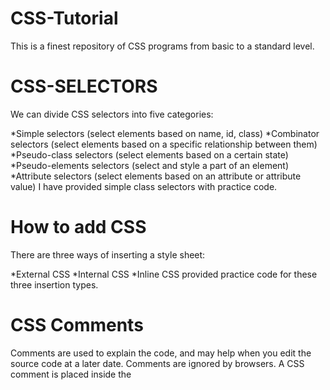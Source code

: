 # CSS-Tutorial
This is a finest repository of CSS programs from basic to a standard level.

CSS-SELECTORS
=============
We can divide CSS selectors into five categories:

*Simple selectors (select elements based on name, id, class)
*Combinator selectors (select elements based on a specific relationship between them)
*Pseudo-class selectors (select elements based on a certain state)
*Pseudo-elements selectors (select and style a part of an element)
*Attribute selectors (select elements based on an attribute or attribute value)
I have provided simple class selectors with practice code.

How to add CSS
==============
There are three ways of inserting a style sheet:

*External CSS
*Internal CSS
*Inline CSS
provided practice code for these three insertion types.

CSS Comments
============
Comments are used to explain the code, and may help when you edit the source code at a later date.
Comments are ignored by browsers.
A CSS comment is placed inside the <style> element, and starts with /* and ends with */:
 provided practice code for comments.
 
 CSS - colors
==============
Colors are specified using predefined color names, or RGB, HEX, HSL, RGBA, HSLA values.
provided practice code for all types in colors.

CSS - Backgrounds
==================
The CSS background properties are used to add background effects for elements.

In these chapters, you will learn about the following CSS background properties:

*background-color
*background-image
*background-repeat
*background-attachment
*background-position
*background (shorthand property)
Practice code on these proerties are provided.

 CSS Borders
 ===========
 
 The CSS border properties allow you to specify the style, width, and color of an element's border.
 
 CSS Border Style
 -----------------
The border-style property specifies what kind of border to display.

The following values are allowed:

dotted - Defines a dotted border
dashed - Defines a dashed border
solid - Defines a solid border
double - Defines a double border
groove - Defines a 3D grooved border. The effect depends on the border-color value
ridge - Defines a 3D ridged border. The effect depends on the border-color value
inset - Defines a 3D inset border. The effect depends on the border-color value
outset - Defines a 3D outset border. The effect depends on the border-color value
none - Defines no border
hidden - Defines a hidden border
The border-style property can have from one to four values (for the top border, right border, bottom border, and the left border).
 The practice code is provided for al the border styles.

CSS margins
===========
Margins are used to create space around elements, outside of any defined borders.

Margin - Individual Sides
--------------------------
CSS has properties for specifying the margin for each side of an element:

margin-top
margin-right
margin-bottom
margin-left
All the margin properties can have the following values:

auto - the browser calculates the margin
length - specifies a margin in px, pt, cm, etc.
% - specifies a margin in % of the width of the containing element
inherit - specifies that the margin should be inherited from the parent element
Tip: Negative values are allowed.
Practice code is provided.

Margin Collapse
===============
Top and bottom margins of elements are sometimes collapsed into a single margin that is equal to the largest of the two margins.

CSS padding
===========
Padding is used to create space around an element's content, inside of any defined borders.
Padding - Individual Sides
CSS has properties for specifying the padding for each side of an element:

padding-top
padding-right
padding-bottom
padding-left
This does not happen on left and right margins! Only top and bottom margins!
Practiec code is provided.
